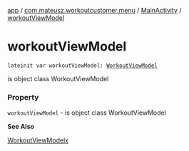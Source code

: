 [app](../../index.md) / [com.mateusz.workoutcustomer.menu](../index.md) / [MainActivity](index.md) / [workoutViewModel](./workout-view-model.md)

# workoutViewModel

`lateinit var workoutViewModel: `[`WorkoutViewModel`](../../com.mateusz.workoutcustomer.database/-workout-view-model/index.md)

is object class WorkoutViewModel

### Property

`workoutViewModel` - is object class WorkoutViewModel

**See Also**

[WorkoutViewModelx](#)

